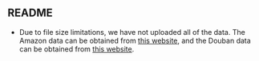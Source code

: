 ## README

* Due to file size limitations, we have not uploaded all of the data. The Amazon data can be obtained from [this website](https://jmcauley.ucsd.edu/data/amazon/), and the Douban data can be obtained from [this website](https://github.com/fengzhu1/GA-DTCDR/tree/main).
